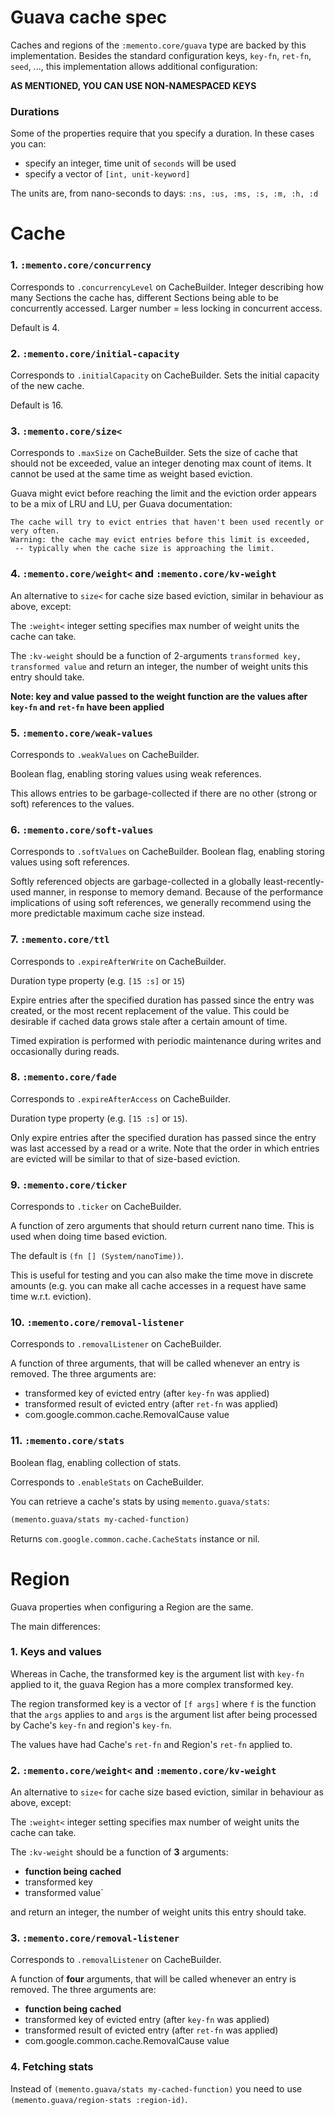 # Guava cache spec

Caches and regions of the `:memento.core/guava` type are backed by this implementation.
Besides the standard configuration keys, `key-fn`, `ret-fn`, `seed`, ..., this implementation allows additional configuration:

**AS MENTIONED, YOU CAN USE NON-NAMESPACED KEYS**

### Durations

Some of the properties require that you specify a duration. In these cases you can:

- specify an integer, time unit of `seconds` will be used
- specify a vector of `[int, unit-keyword]`

The units are, from nano-seconds to days: `:ns, :us, :ms, :s, :m, :h, :d`

# Cache

### 1. `:memento.core/concurrency`

Corresponds to `.concurrencyLevel` on CacheBuilder. Integer describing
how many Sections the cache has, different Sections being able to be
concurrently accessed. Larger number = less locking in concurrent access.

Default is 4.

### 2. `:memento.core/initial-capacity`

Corresponds to `.initialCapacity` on CacheBuilder. Sets the initial capacity of the new cache.

Default is 16.

### 3. `:memento.core/size<`

Corresponds to `.maxSize` on CacheBuilder. Sets the size of cache that should not
be exceeded, value an integer denoting max count of items. It cannot be used at the same time as weight based eviction.

Guava might evict before reaching the limit and the eviction order appears to be a mix of LRU and LU, 
per Guava documentation:

```text
The cache will try to evict entries that haven't been used recently or very often. 
Warning: the cache may evict entries before this limit is exceeded,
 -- typically when the cache size is approaching the limit.
```

### 4. `:memento.core/weight<` and `:memento.core/kv-weight` 

An alternative to `size<` for cache size based eviction, similar in behaviour as above, except:

The `:weight<` integer setting specifies max number of weight units the cache can take.

The `:kv-weight` should be a function of 2-arguments `transformed key, transformed value` and return an integer, the number of
weight units this entry should take. 

**Note: key and value passed to the weight function are the values after `key-fn` and `ret-fn` have been applied** 

### 5. `:memento.core/weak-values`

Corresponds to `.weakValues` on CacheBuilder.

Boolean flag, enabling storing values using weak references.

This allows entries to be garbage-collected if there are no other (strong or soft) references to the values.

### 6. `:memento.core/soft-values`

Corresponds to `.softValues` on CacheBuilder. Boolean flag, enabling storing values using soft references.

Softly referenced objects are garbage-collected in a globally least-recently-used manner, in response to memory demand. 
Because of the performance implications of using soft references, we generally recommend using the more predictable maximum cache size instead.

### 7. `:memento.core/ttl`

Corresponds to `.expireAfterWrite` on CacheBuilder. 

Duration type property (e.g. `[15 :s]` or `15`)
 
Expire entries after the specified duration has passed since the entry was created, or the most recent replacement of the value. 
This could be desirable if cached data grows stale after a certain amount of time.

Timed expiration is performed with periodic maintenance during writes and occasionally during reads.

### 8. `:memento.core/fade`

Corresponds to `.expireAfterAccess` on CacheBuilder. 

Duration type property (e.g. `[15 :s]` or `15`).

Only expire entries after the specified duration has passed since the entry was last accessed by a read or a write. 
Note that the order in which entries are evicted will be similar to that of size-based eviction.

### 9. `:memento.core/ticker`

Corresponds to `.ticker` on CacheBuilder. 

A function of zero arguments that should return current nano time.
This is used when doing time based eviction.

The default is `(fn [] (System/nanoTime))`.

This is useful for testing and you can also make the time move in discrete amounts (e.g. you can make all
cache accesses in a request have same time w.r.t. eviction).

### 10. `:memento.core/removal-listener`

Corresponds to `.removalListener` on CacheBuilder. 

A function of three arguments, that will be called whenever an entry is removed.
The three arguments are:
- transformed key of evicted entry (after `key-fn` was applied)
- transformed result of evicted entry (after `ret-fn` was applied)
- com.google.common.cache.RemovalCause value

### 11. `:memento.core/stats`

Boolean flag, enabling collection of stats.

Corresponds to `.enableStats` on CacheBuilder. 

You can retrieve a cache's stats by using `memento.guava/stats`:

```clojure
(memento.guava/stats my-cached-function)
```

Returns `com.google.common.cache.CacheStats` instance or nil.

# Region

Guava properties when configuring a Region are the same.

The main differences:

### 1. Keys and values

Whereas in Cache, the transformed key is the argument list with `key-fn` applied to it,
the guava Region has a more complex transformed key.

The region transformed key is a vector of `[f args]` where `f` is the function that the `args`
applies to and `args` is the argument list after being processed by Cache's `key-fn` and
region's `key-fn`.

The values have had Cache's `ret-fn` and Region's `ret-fn` applied to.

### 2. `:memento.core/weight<` and `:memento.core/kv-weight` 

An alternative to `size<` for cache size based eviction, similar in behaviour as above, except:

The `:weight<` integer setting specifies max number of weight units the cache can take.

The `:kv-weight` should be a function of **3** arguments:
- **function being cached**
- transformed key
- transformed value` 

and return an integer, the number of weight units this entry should take. 

### 3. `:memento.core/removal-listener`

Corresponds to `.removalListener` on CacheBuilder. 

A function of **four** arguments, that will be called whenever an entry is removed.
The three arguments are:
- **function being cached**
- transformed key of evicted entry (after `key-fn` was applied)
- transformed result of evicted entry (after `ret-fn` was applied)
- com.google.common.cache.RemovalCause value

### 4. Fetching stats

Instead of `(memento.guava/stats my-cached-function)` you need to use
`(memento.guava/region-stats :region-id)`.
